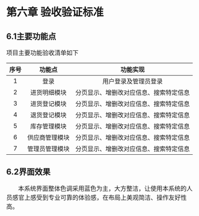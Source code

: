 # 第六章 验收验证标准

## 6.1主要功能点

<p style="font-size:16px;">项目主要功能验收清单如下

  | 序号 | 功能点 |   功能实现   |
  | :--: | :----: | :----------: | 
  |  1   |  登录  |   用户登录及管理员登录   | 
  |  2   |  进货明细模块  |   分页显示、增删改对应信息、搜索特定信息 | 
  |  3   |  进货登记模块 |    分页显示、增删改对应信息、搜索特定信息    | 
  |  4   |  退货登记模块 |  分页显示、增删改对应信息、搜索特定信息  | 
  |  5   |  库存管理模块 |  分页显示、增删改对应信息、搜索特定信息  | 
  |  6   |  供应商管理模块 |  分页显示、增删改对应信息、搜索特定信息 | 
  |  7   |  管理员管理模块 |  分页显示、增删改对应信息、搜索特定信息  | 

## 6.2界面效果
<p style="font-size:16px;">&nbsp;&nbsp;&nbsp;&nbsp;&nbsp;&nbsp;&nbsp;本系统界面整体色调采用蓝色为主，大方整洁，让使用本系统的人员感官上感受到专业可靠的体验感，在布局上美观简洁、操作友好性高。</p>
